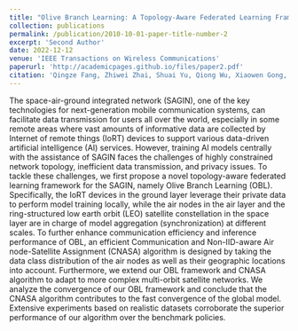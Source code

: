 ```yaml
---
title: "Olive Branch Learning: A Topology-Aware Federated Learning Framework for Space-Air-Ground Integrated Network"
collection: publications
permalink: /publication/2010-10-01-paper-title-number-2
excerpt: 'Second Author'
date: 2022-12-12
venue: 'IEEE Transactions on Wireless Communications'
paperurl: 'http://academicpages.github.io/files/paper2.pdf'
citation: 'Qingze Fang, Zhiwei Zhai, Shuai Yu, Qiong Wu, Xiaowen Gong, and Xu Chen. (2022). &quot;Olive Branch Learning: A Topology-Aware Federated Learning Framework for Space-Air-Ground Integrated Network.&quot; <i>IEEE Transactions on Wireless Communications</i>. 22(7): 4534-4551.'
---
```


The space-air-ground integrated network (SAGIN), one of the key technologies for next-generation mobile communication systems, can facilitate data transmission for users all over the world, especially in some remote areas where vast amounts of informative data are collected by Internet of remote things (IoRT) devices to support various data-driven artificial intelligence (AI) services. However, training AI models centrally with the assistance of SAGIN faces the challenges of highly constrained network topology, inefficient data transmission, and privacy issues. To tackle these challenges, we first propose a novel topology-aware federated learning framework for the SAGIN, namely Olive Branch Learning (OBL). Specifically, the IoRT devices in the ground layer leverage their private data to perform model training locally, while the air nodes in the air layer and the ring-structured low earth orbit (LEO) satellite constellation in the space layer are in charge of model aggregation (synchronization) at different scales. To further enhance communication efficiency and inference performance of OBL, an efficient Communication and Non-IID-aware Air node-Satellite Assignment (CNASA) algorithm is designed by taking the data class distribution of the air nodes as well as their geographic locations into account. Furthermore, we extend our OBL framework and CNASA algorithm to adapt to more complex multi-orbit satellite networks. We analyze the convergence of our OBL framework and conclude that the CNASA algorithm contributes to the fast convergence of the global model. Extensive experiments based on realistic datasets corroborate the superior performance of our algorithm over the benchmark policies.
